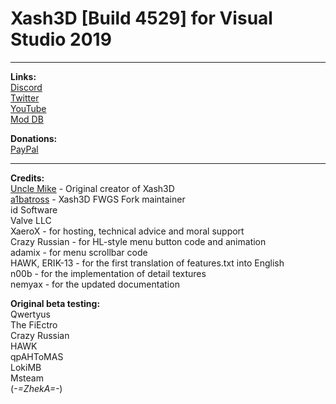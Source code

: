 # Xash3D [Build 4529] for Visual Studio 2019

***
**Links:**\
[Discord](https://discordapp.com/invite/RfzyAj7) \
[Twitter](https://twitter.com/Magic_Nipples) \
[YouTube](https://www.youtube.com/user/amd889) \
[Mod DB](https://www.moddb.com/members/amd889) 

**Donations:**\
[PayPal](https://www.paypal.me/magicnipples)


***
**Credits:**\
[Uncle Mike](https://hlfx.ru/forum/index.php) - Original creator of Xash3D\
[a1batross](https://github.com/a1batross) - Xash3D FWGS Fork maintainer\
id Software\
Valve LLC\
XaeroX - for hosting, technical advice and moral support\
Crazy Russian - for HL-style menu button code and animation\
adamix - for menu scrollbar code\
HAWK, ERIK-13 - for the first translation of features.txt into English\
n00b - for the implementation of detail textures\
nemyax - for the updated documentation

**Original beta testing:**\
Qwertyus\
The FiEctro\
Crazy Russian\
HAWK\
qpAHToMAS\
LokiMB\
Msteam\
(_-=ZhekA=-_)

